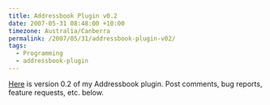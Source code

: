 ```yaml
---
title: Addressbook Plugin v0.2
date: 2007-05-31 08:48:00 +10:00
timezone: Australia/Canberra
permalink: /2007/05/31/addressbook-plugin-v02/
tags:
  - Programming
  - addressbook-plugin
---
```

[Here](http://samwilson.id.au/wp-content/uploads/2007/05/addressbook.phps "Addressbook v.0.2") is version 0.2 of my Addressbook plugin.
Post comments, bug reports, feature requests, etc. below.
